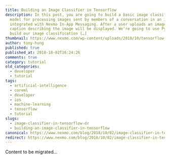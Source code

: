 ```yaml
---
title: Building an Image Classifier in Tensorflow
description: In this post, you are going to build a basic image classification
  model for processing images sent by members of a conversation in an iOS app
  integrated with Nexmo In-App Messaging. After a user uploads an image, a
  caption describing the image will be displayed. We’re going to use Python to
  build our image classification […]
thumbnail: https://www.nexmo.com/wp-content/uploads/2018/10/tensorflow-image-classifier.png
author: tony-hung
published: true
published_at: 2018-10-02T16:24:26
comments: true
category: tutorial
old_categories:
  - developer
  - tutorial
tags:
  - artificial-intelligence
  - coreml
  - developer
  - ios
  - machine-learning
  - tensorflow
  - tutorial
slugs:
  - image-classifier-in-tensorflow-dr
  - building-an-image-classifier-in-tensorflow
canonical: https://www.nexmo.com/blog/2018/10/02/image-classifier-in-tensorflow-dr
redirect: https://www.nexmo.com/blog/2018/10/02/image-classifier-in-tensorflow-dr
---
```

Content to be migrated...